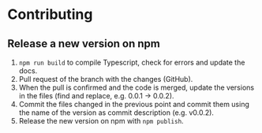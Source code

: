 # Contributing

## Release a new version on npm
1. `npm run build` to compile Typescript, check for errors and update the docs.
1. Pull request of the branch with the changes (GitHub).
1. When the pull is confirmed and the code is merged, update the versions in the files (find and replace, e.g. 0.0.1 -> 0.0.2).
1. Commit the files changed in the previous point and commit them using the name of the version 
as commit description (e.g. v0.0.2).
1. Release the new version on npm with `npm publish`.